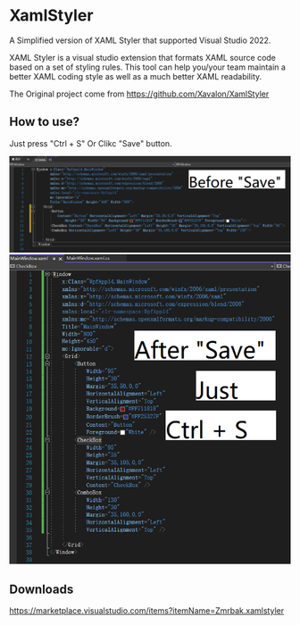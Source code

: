 # XamlStyler
A Simplified version of XAML Styler that supported Visual Studio 2022.

XAML Styler is a visual studio extension that formats XAML source code based on a set of styling rules. This tool can help you/your team maintain a better XAML coding style as well as a much better XAML readability.

The Original project come from https://github.com/Xavalon/XamlStyler

## How to use?

Just press "Ctrl + S" 
Or Clikc "Save" button.

<img src="https://github.com/zmrbak/XamlStyler/blob/main/images/Before.png?raw=true"><br/>
<img src="https://github.com/zmrbak/XamlStyler/blob/main/images/Save.png?raw=true">

## Downloads
https://marketplace.visualstudio.com/items?itemName=Zmrbak.xamlstyler